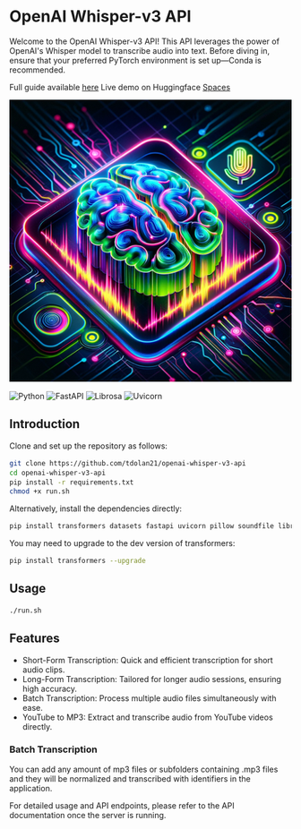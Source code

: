 # OpenAI Whisper-v3 API

Welcome to the OpenAI Whisper-v3 API! This API leverages the power of OpenAI's Whisper model to transcribe audio into text. Before diving in, ensure that your preferred PyTorch environment is set up—Conda is recommended.

Full guide available [here](https://tims-tutorials.vercel.app/blog/whisper-v3)
Live demo on Huggingface [Spaces](https://huggingface.co/spaces/macadeliccc/whisper-large-v3-yt-mp3-batch)

![Whisper-v3](assets/whisper-v3-thumbnail.png)

![Python](https://img.shields.io/badge/python-v3.7+-blue.svg)
![FastAPI](https://img.shields.io/badge/FastAPI-0.65.2-009688?style=flat&logo=fastapi)
![Librosa](https://img.shields.io/badge/Librosa-1.0.1-yellowgreen)
![Uvicorn](https://img.shields.io/badge/Uvicorn-0.11.8-red)

## Introduction


Clone and set up the repository as follows:

```bash
git clone https://github.com/tdolan21/openai-whisper-v3-api
cd openai-whisper-v3-api
pip install -r requirements.txt
chmod +x run.sh
```
Alternatively, install the dependencies directly:

```bash
pip install transformers datasets fastapi uvicorn pillow soundfile librosa pydub yt-dlp
```

You may need to upgrade to the dev version of transformers:

```bash
pip install transformers --upgrade
```

## Usage

```bash
./run.sh
```


## Features

+ Short-Form Transcription: Quick and efficient transcription for short audio clips.
+ Long-Form Transcription: Tailored for longer audio sessions, ensuring high accuracy.
+ Batch Transcription: Process multiple audio files simultaneously with ease.
+ YouTube to MP3: Extract and transcribe audio from YouTube videos directly.

### Batch Transcription

You can add any amount of mp3 files or subfolders containing .mp3 files and they will be normalized and transcribed with identifiers in the application.

For detailed usage and API endpoints, please refer to the API documentation once the server is running.


